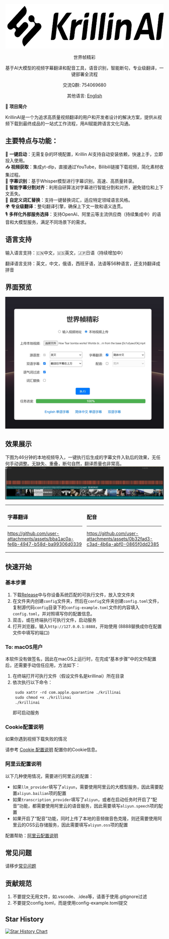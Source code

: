 <div align="center">
  <img src="./docs/images/logo.png" alt="KrillinAI" height="140">
  <p>世界帧精彩</p>

  <p>基于AI大模型的视频字幕翻译和配音工具，语音识别，智能断句，专业级翻译，一键部署全流程</p>
  <p>交流Q群: 754069680</p>

  其他语言: [English](./docs/README_en.md)

</div>

🚀 **项目简介**  

KrillinAI是一个为追求高质量视频翻译的用户和开发者设计的解决方案，提供从视频下载到最终成品的一站式工作流程，用AI赋能跨语言文化沟通。

## 主要特点与功能：
🎯 **一键启动**：无需复杂的环境配置，Krillin AI支持自动安装依赖，快速上手，立即投入使用。  
📥 **视频获取**：集成yt-dlp，直接通过YouTube，Bilibili链接下载视频，简化素材收集过程。  
📜 **字幕识别**：基于Whisper模型进行字幕识别，高速、高质量转录。  
🧠 **智能字幕分割对齐**：利用自研算法对字幕进行智能分割和对齐，避免错位和上下文丢失。  
🔄 **自定义词汇替换**：支持一键替换词汇，适应特定领域语言风格。  
🌍 **专业级翻译**：整句翻译引擎，确保上下文一致和语义连贯。  
🎙️ **多样化外部服务选择**：支持OpenAI、阿里云等主流供应商（持续集成中）的语音和大模型服务，满足不同场景下的需求。

## 语言支持
输入语言支持：🇨🇳中文，🇺🇸英文，🇯🇵日语（持续增加中）

翻译语言支持：英文，中文，俄语，西班牙语，法语等56种语言，还支持翻译成拼音

## 界面预览
![界面预览](./docs/images/ui.jpg)

## 效果展示
下图为46分钟的本地视频导入，一键执行后生成的字幕文件入轨后的效果，无任何手动调整。无缺失、重叠，断句自然，翻译质量也非常高。
![对齐效果](./docs/images/alignment.png)

<table>
<tr>
<td width="50%">

### 字幕翻译
---
https://github.com/user-attachments/assets/bba1ac0a-fe6b-4947-b58d-ba99306d0339

</td>
<td width="50%">



### 配音
---
https://github.com/user-attachments/assets/0b32fad3-c3ad-4b6a-abf0-0865f0dd2385

</td>
</tr>
</table>

## 快速开始
### 基本步骤
1. 下载[Release](https://github.com/krillinai/KrillinAI/releases)中与你设备系统匹配的可执行文件，放入空文件夹
2. 在文件夹内创建`config`文件夹，然后在`config`文件夹创建`config.toml`文件，复制源代码`config`目录下的`config-example.toml`文件的内容填入`config.toml`，并对照填写你的配置信息。
3. 双击，或在终端执行可执行文件，启动服务
4. 打开浏览器，输入`http://127.0.0.1:8888`，开始使用 (8888替换成你在配置文件中填写的端口)

### To: macOS用户
本软件没有做签名，因此在macOS上运行时，在完成“基本步骤”中的文件配置后，还需要手动信任应用，方法如下：
1. 在终端打开可执行文件（假设文件名是krillinai）所在目录
2. 依次执行以下命令：
   ```
    sudo xattr -rd com.apple.quarantine ./krillinai
    sudo chmod +x ./krillinai
    ./krillinai
    ```
    即可启动服务

### Cookie配置说明

如果你遇到视频下载失败的情况

请参考 [Cookie 配置说明](./docs/get_cookies.md) 配置你的Cookie信息。

### 阿里云配置说明
以下几种使用情况，需要进行阿里云的配置：
* 如果`llm_provider`填写了`aliyun`，需要使用阿里云的大模型服务，因此需要配置`aliyun.bailian`项的配置
* 如果`transcription_provider`填写了`aliyun`，或者在启动任务时开启了“配音”功能，都需要使用阿里云的语音服务，因此需要填写`aliyun.speech`项的配置
* 如果开启了“配音”功能，同时上传了本地的音频做音色克隆，则还需要使用阿里云的OSS云存储服务，因此需要填写`aliyun.oss`项的配置

配置帮助：[阿里云配置说明](./docs/aliyun.md)

## 常见问题

请移步[常见问题](./docs/faq.md)

## 贡献规范
1. 不要提交无用文件，如.vscode、.idea等，请善于使用.gitignore过滤
2. 不要提交config.toml，而是使用config-example.toml提交

## Star History

[![Star History Chart](https://api.star-history.com/svg?repos=krillinai/KrillinAI&type=Date)](https://star-history.com/#krillinai/KrillinAI&Date)
